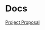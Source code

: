 # Docs
[Project Proposal](https://docs.google.com/document/d/164Pd0nLYrTvRtTE3b4epKJviPmn99GzK9k9CNLw3O-M/edit?ts=5e88319f)